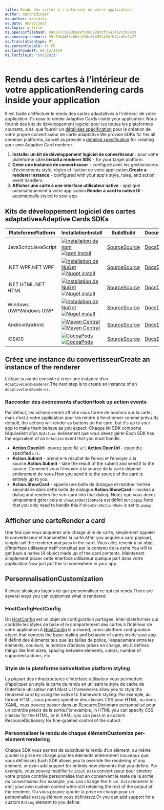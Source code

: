```yaml
---
title: Rendu des cartes à l’intérieur de votre application
author: matthidinger
ms.author: mahiding
ms.date: 06/26/2017
ms.topic: article
ms.openlocfilehash: 0a9507c56a8bae9f038c220cdf55e34b2c3b0829
ms.sourcegitcommit: 99c7b64d6fc66da336c454951406fb42cd2a7427
ms.translationtype: MT
ms.contentlocale: fr-FR
ms.lasthandoff: 04/12/2019
ms.locfileid: "59552921"
---
```

# <a name="rendering-cards-inside-your-application"></a><span data-ttu-id="514ae-102">Rendu des cartes à l’intérieur de votre application</span><span class="sxs-lookup"><span data-stu-id="514ae-102">Rendering cards inside your application</span></span>

<span data-ttu-id="514ae-103">Il est facile d’effectuer le rendu des cartes adaptatives à l’intérieur de votre application.</span><span class="sxs-lookup"><span data-stu-id="514ae-103">It's easy to render Adaptive Cards inside your application.</span></span> <span data-ttu-id="514ae-104">Nous fournir des kits de développement logiciel pour les toutes les plateformes courants, ainsi que fournir un [détaillées spécification](implement-a-renderer.md) pour la création de votre propre convertisseur de carte adaptative.</span><span class="sxs-lookup"><span data-stu-id="514ae-104">We provide SDKs for the all common platforms, as well as provide a [detailed specification](implement-a-renderer.md) for creating your own Adaptive Card renderer.</span></span>

1. <span data-ttu-id="514ae-105">**Installer un kit de développement logiciel de convertisseur** : pour votre plateforme cible.</span><span class="sxs-lookup"><span data-stu-id="514ae-105">**Install a renderer SDK** - for your target platform.</span></span>
2. <span data-ttu-id="514ae-106">**Créer une instance de convertisseur** - configuré avec les gestionnaires d’événements style, règles et l’action de votre application.</span><span class="sxs-lookup"><span data-stu-id="514ae-106">**Create a renderer instance** - configured with your app's style, rules, and action event handlers.</span></span>
3. <span data-ttu-id="514ae-107">**Afficher une carte à une interface utilisateur native** - appliqué automatiquement à votre application.</span><span class="sxs-lookup"><span data-stu-id="514ae-107">**Render a card to native UI** - automatically styled to your app.</span></span>

## <a name="adaptive-cards-sdks"></a><span data-ttu-id="514ae-108">Kits de développement logiciel des cartes adaptatives</span><span class="sxs-lookup"><span data-stu-id="514ae-108">Adaptive Cards SDKs</span></span>

|<span data-ttu-id="514ae-109">Plateforme</span><span class="sxs-lookup"><span data-stu-id="514ae-109">Platform</span></span>|<span data-ttu-id="514ae-110">Installation</span><span class="sxs-lookup"><span data-stu-id="514ae-110">Install</span></span>|<span data-ttu-id="514ae-111">Build</span><span class="sxs-lookup"><span data-stu-id="514ae-111">Build</span></span>|<span data-ttu-id="514ae-112">Documentation</span><span class="sxs-lookup"><span data-stu-id="514ae-112">Docs</span></span>|<span data-ttu-id="514ae-113">État</span><span class="sxs-lookup"><span data-stu-id="514ae-113">Status</span></span>|
|---|---|---|---|---|
| <span data-ttu-id="514ae-114">JavaScript</span><span class="sxs-lookup"><span data-stu-id="514ae-114">JavaScript</span></span> | <span data-ttu-id="514ae-115">[![installation de npm](https://img.shields.io/npm/v/adaptivecards.svg)](https://www.npmjs.com/package/adaptivecards)</span><span class="sxs-lookup"><span data-stu-id="514ae-115">[![npm install](https://img.shields.io/npm/v/adaptivecards.svg)](https://www.npmjs.com/package/adaptivecards)</span></span> | [<span data-ttu-id="514ae-116">Source</span><span class="sxs-lookup"><span data-stu-id="514ae-116">Source</span></span>](https://github.com/Microsoft/AdaptiveCards/tree/master/source/nodejs)| [<span data-ttu-id="514ae-117">Docs</span><span class="sxs-lookup"><span data-stu-id="514ae-117">Docs</span></span>](../sdk/rendering-cards/javascript/getting-started.md) | ![État de la build](https://img.shields.io/vso/build/Microsoft/56cf629e-8f3a-4412-acbc-bf69366c552c/20564.svg) |
| <span data-ttu-id="514ae-119">.NET WPF</span><span class="sxs-lookup"><span data-stu-id="514ae-119">.NET WPF</span></span> | <span data-ttu-id="514ae-120">[![Installation de NuGet](https://img.shields.io/nuget/vpre/AdaptiveCards.Rendering.Wpf.svg)](https://www.nuget.org/packages/AdaptiveCards.Rendering.Wpf)</span><span class="sxs-lookup"><span data-stu-id="514ae-120">[![Nuget install](https://img.shields.io/nuget/vpre/AdaptiveCards.Rendering.Wpf.svg)](https://www.nuget.org/packages/AdaptiveCards.Rendering.Wpf)</span></span> | [<span data-ttu-id="514ae-121">Source</span><span class="sxs-lookup"><span data-stu-id="514ae-121">Source</span></span>](https://github.com/Microsoft/AdaptiveCards/tree/master/source/dotnet)| [<span data-ttu-id="514ae-122">Docs</span><span class="sxs-lookup"><span data-stu-id="514ae-122">Docs</span></span>](../sdk/rendering-cards/net-wpf/getting-started.md) | ![État de la build](https://img.shields.io/vso/build/Microsoft/56cf629e-8f3a-4412-acbc-bf69366c552c/20596.svg) |
| <span data-ttu-id="514ae-124">.NET HTML</span><span class="sxs-lookup"><span data-stu-id="514ae-124">.NET HTML</span></span> | <span data-ttu-id="514ae-125">[![Installation de NuGet](https://img.shields.io/nuget/vpre/AdaptiveCards.Rendering.Html.svg)](https://www.nuget.org/packages/AdaptiveCards.Rendering.Html)</span><span class="sxs-lookup"><span data-stu-id="514ae-125">[![Nuget install](https://img.shields.io/nuget/vpre/AdaptiveCards.Rendering.Html.svg)](https://www.nuget.org/packages/AdaptiveCards.Rendering.Html)</span></span> | [<span data-ttu-id="514ae-126">Source</span><span class="sxs-lookup"><span data-stu-id="514ae-126">Source</span></span>](https://github.com/Microsoft/AdaptiveCards/tree/master/source/dotnet) | [<span data-ttu-id="514ae-127">Docs</span><span class="sxs-lookup"><span data-stu-id="514ae-127">Docs</span></span>](../sdk/rendering-cards/net-html/getting-started.md) | ![État de la build](https://img.shields.io/vso/build/Microsoft/56cf629e-8f3a-4412-acbc-bf69366c552c/20596.svg) |
| <span data-ttu-id="514ae-129">Windows UWP</span><span class="sxs-lookup"><span data-stu-id="514ae-129">Windows UWP</span></span> | <span data-ttu-id="514ae-130">[![Installation de NuGet](https://img.shields.io/nuget/vpre/AdaptiveCards.Rendering.Uwp.svg)](https://www.nuget.org/packages/AdaptiveCards.Rendering.Uwp)</span><span class="sxs-lookup"><span data-stu-id="514ae-130">[![Nuget install](https://img.shields.io/nuget/vpre/AdaptiveCards.Rendering.Uwp.svg)](https://www.nuget.org/packages/AdaptiveCards.Rendering.Uwp)</span></span> | [<span data-ttu-id="514ae-131">Source</span><span class="sxs-lookup"><span data-stu-id="514ae-131">Source</span></span>](https://github.com/Microsoft/AdaptiveCards/tree/master/source/uwp) | [<span data-ttu-id="514ae-132">Docs</span><span class="sxs-lookup"><span data-stu-id="514ae-132">Docs</span></span>](../sdk/rendering-cards/uwp/getting-started.md) | ![État de la build](https://img.shields.io/vso/build/Microsoft/56cf629e-8f3a-4412-acbc-bf69366c552c/20583.svg) |
| <span data-ttu-id="514ae-134">Android</span><span class="sxs-lookup"><span data-stu-id="514ae-134">Android</span></span> | <span data-ttu-id="514ae-135">[![Maven Central](https://img.shields.io/maven-central/v/io.adaptivecards/adaptivecards-android.svg)](https://search.maven.org/#search%7Cga%7C1%7Ca%3A%22adaptivecards-android%22)</span><span class="sxs-lookup"><span data-stu-id="514ae-135">[![Maven Central](https://img.shields.io/maven-central/v/io.adaptivecards/adaptivecards-android.svg)](https://search.maven.org/#search%7Cga%7C1%7Ca%3A%22adaptivecards-android%22)</span></span> | [<span data-ttu-id="514ae-136">Source</span><span class="sxs-lookup"><span data-stu-id="514ae-136">Source</span></span>](https://github.com/Microsoft/AdaptiveCards/tree/master/source/android) | [<span data-ttu-id="514ae-137">Docs</span><span class="sxs-lookup"><span data-stu-id="514ae-137">Docs</span></span>](../sdk/rendering-cards/android/getting-started.md) | ![État de la build](https://img.shields.io/vso/build/Microsoft/8d47e068-03c8-4cdc-aa9b-fc6929290322/17651.svg)
| <span data-ttu-id="514ae-139">iOS</span><span class="sxs-lookup"><span data-stu-id="514ae-139">iOS</span></span> | <span data-ttu-id="514ae-140">[![CocoaPods](https://img.shields.io/cocoapods/v/AdaptiveCards.svg)](https://cocoapods.org/pods/AdaptiveCards)</span><span class="sxs-lookup"><span data-stu-id="514ae-140">[![CocoaPods](https://img.shields.io/cocoapods/v/AdaptiveCards.svg)](https://cocoapods.org/pods/AdaptiveCards)</span></span> | [<span data-ttu-id="514ae-141">Source</span><span class="sxs-lookup"><span data-stu-id="514ae-141">Source</span></span>](https://github.com/Microsoft/AdaptiveCards/tree/master/source/ios) | [<span data-ttu-id="514ae-142">Docs</span><span class="sxs-lookup"><span data-stu-id="514ae-142">Docs</span></span>](../sdk/rendering-cards/ios/getting-started.md) |  ![État de la build](https://img.shields.io/vso/build/Microsoft/8d47e068-03c8-4cdc-aa9b-fc6929290322/16990.svg) |

## <a name="create-an-instance-of-the-renderer"></a><span data-ttu-id="514ae-144">Créez une instance du convertisseur</span><span class="sxs-lookup"><span data-stu-id="514ae-144">Create an instance of the renderer</span></span>

<span data-ttu-id="514ae-145">L’étape suivante consiste à créer une instance d’un `AdaptiveCardRenderer`.</span><span class="sxs-lookup"><span data-stu-id="514ae-145">The next step is to create an instance of an `AdaptiveCardRenderer`.</span></span> 

### <a name="hook-up-action-events"></a><span data-ttu-id="514ae-146">Raccorder des événements d’action</span><span class="sxs-lookup"><span data-stu-id="514ae-146">Hook up action events</span></span>

<span data-ttu-id="514ae-147">Par défaut, les actions seront affiche sous forme de boutons sur la carte, mais c’est à votre application pour les rendre à fonctionner comme prévu.</span><span class="sxs-lookup"><span data-stu-id="514ae-147">By default, the actions will render as buttons on the card, but it's up to your app to make them behave as you expect.</span></span> <span data-ttu-id="514ae-148">Chaque kit SDK comporte l’équivalent d’un `OnAction` événement que vous devez gérer.</span><span class="sxs-lookup"><span data-stu-id="514ae-148">Each SDK has the equivalent of an `OnAction` event that you must handle.</span></span>

* <span data-ttu-id="514ae-149">**Action.OpenUrl** -ouvrez spécifié `url`.</span><span class="sxs-lookup"><span data-stu-id="514ae-149">**Action.OpenUrl** - open the specified `url`.</span></span>  
* <span data-ttu-id="514ae-150">**Action.Submit** - prendre le résultat de l’envoi et l’envoyer à la source.</span><span class="sxs-lookup"><span data-stu-id="514ae-150">**Action.Submit** - take the result of the submit and send it to the source.</span></span> <span data-ttu-id="514ae-151">Comment vous l’envoyer à la source de la carte dépend entièrement de vous.</span><span class="sxs-lookup"><span data-stu-id="514ae-151">How you send it to the source of the card is entirely up to you.</span></span>
* <span data-ttu-id="514ae-152">**Action.ShowCard** - appelle une boîte de dialogue et restitue l’entrée secondaire dans cette boîte de dialogue.</span><span class="sxs-lookup"><span data-stu-id="514ae-152">**Action.ShowCard** - invokes a dialog and renders the sub-card into that dialog.</span></span> <span data-ttu-id="514ae-153">Notez que vous devez uniquement gérer cela si `ShowCardActionMode` est défini sur `popup`.</span><span class="sxs-lookup"><span data-stu-id="514ae-153">Note that you only need to handle this if `ShowCardActionMode` is set to `popup`.</span></span>

## <a name="render-a-card"></a><span data-ttu-id="514ae-154">Afficher une carte</span><span class="sxs-lookup"><span data-stu-id="514ae-154">Render a card</span></span>

<span data-ttu-id="514ae-155">Une fois que vous acquérez une charge utile de carte, simplement appeler le convertisseur et transmettez la carte.</span><span class="sxs-lookup"><span data-stu-id="514ae-155">After you acquire a card payload, simply call the renderer and pass in the card.</span></span> <span data-ttu-id="514ae-156">Vous allez revenir à un objet d’interface utilisateur natif constitué par le contenu de la carte.</span><span class="sxs-lookup"><span data-stu-id="514ae-156">You will to get back a native UI object made up of the card contents.</span></span> <span data-ttu-id="514ae-157">Maintenant simplement placer cette interface utilisateur quelque part dans votre application.</span><span class="sxs-lookup"><span data-stu-id="514ae-157">Now just put this UI somewhere in your app.</span></span>

## <a name="customization"></a><span data-ttu-id="514ae-158">Personnalisation</span><span class="sxs-lookup"><span data-stu-id="514ae-158">Customization</span></span>

<span data-ttu-id="514ae-159">Il existe plusieurs façons de que personnaliser ce qui est rendu.</span><span class="sxs-lookup"><span data-stu-id="514ae-159">There are several ways you can customize what is rendered.</span></span> 

### <a name="hostconfig"></a><span data-ttu-id="514ae-160">HostConfig</span><span class="sxs-lookup"><span data-stu-id="514ae-160">HostConfig</span></span>

<span data-ttu-id="514ae-161">Un [HostConfig](host-config.md) est un objet de configuration partagée, inter-plateformes qui contrôle les styles de base et le comportement des cartes à l’intérieur de votre application.</span><span class="sxs-lookup"><span data-stu-id="514ae-161">A [HostConfig](host-config.md) is a shared, cross-platform configuration object that controls the basic styling and behavior of cards inside your app.</span></span> <span data-ttu-id="514ae-162">Il définit des éléments tels que les tailles de police, l’espacement entre les éléments, couleurs, le nombre d’actions prises en charge, etc.</span><span class="sxs-lookup"><span data-stu-id="514ae-162">It defines things like font sizes, spacing between elements, colors, number of supported actions, etc.</span></span> 

### <a name="native-platform-styling"></a><span data-ttu-id="514ae-163">Style de la plateforme native</span><span class="sxs-lookup"><span data-stu-id="514ae-163">Native platform styling</span></span>

<span data-ttu-id="514ae-164">La plupart des infrastructures d’interface utilisateur vous permettent d’appliquer un style la carte de rendu en utilisant le style de cadre de l’interface utilisateur natif.</span><span class="sxs-lookup"><span data-stu-id="514ae-164">Most UI frameworks allow you to style the rendered card by using the native UI framework styling.</span></span> <span data-ttu-id="514ae-165">Par exemple, au format HTML, vous pouvez spécifier des classes CSS pour HTML, ou dans XAML, vous pouvez passer dans un ResourceDictionary personnalisé pour un contrôle précis de la sortie.</span><span class="sxs-lookup"><span data-stu-id="514ae-165">For example, in HTML you can specify CSS classes for the HTML, or in XAML you can pass in a custom ResourceDictionary for fine-grained control of the output.</span></span>

### <a name="customize-per-element-rendering"></a><span data-ttu-id="514ae-166">Personnaliser le rendu de chaque élément</span><span class="sxs-lookup"><span data-stu-id="514ae-166">Customize per-element rendering</span></span>

<span data-ttu-id="514ae-167">Chaque SDK vous permet de substituer le rendu d’un élément, ou même ajouter la prise en charge pour les éléments entièrement nouveaux que vous définissez.</span><span class="sxs-lookup"><span data-stu-id="514ae-167">Each SDK allows you to override the rendering of any element, or even add support for entirely new elements that you define.</span></span>  <span data-ttu-id="514ae-168">Par exemple, vous pouvez modifier le `Input.Date` convertisseur pour émettre votre propre contrôle personnalisé tout en conservant le reste de la sortie du convertisseur.</span><span class="sxs-lookup"><span data-stu-id="514ae-168">For example, you can change the `Input.Date` renderer to emit your own custom control while still retaining the rest of the output of the renderer.</span></span> <span data-ttu-id="514ae-169">Ou vous pouvez ajouter la prise en charge pour un personnalisé `Rating` élément vous définissez.</span><span class="sxs-lookup"><span data-stu-id="514ae-169">Or you can add support for a custom `Rating` element to you define.</span></span>



